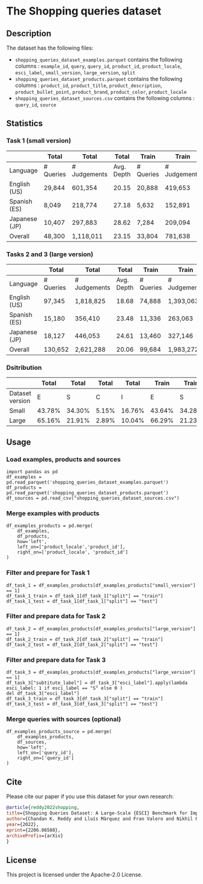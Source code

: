 # The Shopping queries dataset
## Description
The dataset has the following files:
- `shopping_queries_dataset_examples.parquet` contains the following columns : `example_id`, `query`, `query_id`, `product_id`, `product_locale`, `esci_label`, `small_version`, `large_version`, `split`
- `shopping_queries_dataset_products.parquet` contains the following columns : `product_id`, `product_title`, `product_description`, `product_bullet_point`, `product_brand`, `product_color`, `product_locale`
- `shopping_queries_dataset_sources.csv` contains the following columns : `query_id`, `source`

## Statistics
### Task 1 (small version)

|       | Total | Total | Total | Train | Train | Train | Test | Test | Test |
| ------------- | ---------- | ------------- | ---------- | ---------- | ------------- | ---------- | ---------- | ------------- | ---------- |
| Language      | \# Queries | \# Judgements | Avg. Depth | \# Queries | \# Judgements | Avg. Depth | \# Queries | \# Judgements | Avg. Depth |
| English (US)  | 29,844     | 601,354       | 20.15      | 20,888     | 419,653       | 20.09      | 8,956      | 181,701       | 20.29      |
| Spanish (ES)  | 8,049      | 218,774       | 27.18      | 5,632      | 152,891       | 27.15      | 2,417      | 65,883        | 27.26      |
| Japanese (JP) | 10,407     | 297,883       | 28.62      | 7,284      | 209,094       | 28.71      | 3,123      | 88,789        | 28.43      |
| Overall       | 48,300     | 1,118,011     | 23.15      | 33,804     | 781,638       | 23.12      | 14,496     | 336,373       | 23.20      |


### Tasks 2 and 3 (large version)
|       | Total | Total | Total | Train | Train | Train | Test | Test | Test |
| ------------- | ---------- | ------------- | ---------- | ---------- | ------------- | ---------- | ---------- | ------------- | ---------- |
| Language      | \# Queries | \# Judgements | Avg. Depth | \# Queries | \# Judgements | Avg. Depth | \# Queries | \# Judgements | Avg. Depth |
| English (US)  | 97,345     | 1,818,825     | 18.68      | 74,888     | 1,393,063     | 18.60      | 22,458     | 425,762       | 18.96      |
| Spanish (ES)  | 15,180     | 356,410       | 23.48      | 11,336     | 263,063       | 23.21      | 3,844      | 93,347        | 24.28      |
| Japanese (JP) | 18,127     | 446,053       | 24.61      | 13,460     | 327,146       | 24.31      | 4,667      | 118,907       | 25.48      |
| Overall       | 130,652    | 2,621,288     | 20.06      | 99,684     | 1,983,272     | 19.90      | 30,969     | 638,016       | 20.60      |

### Dsitribution
|  | Total      | Total      | Total     | Total      | Train      | Train      | Train     | Train      | Test      | Test      | Test     | Test      |
| --------------- | ------ | ------ | ----- | ------ | ------ | ------ | ----- | ------ | ------ | ------ | ----- | ------ |
| Dataset version | E      | S      | C     | I      | E      | S      | C     | I      | E      | S      | C     | I      |
| Small           | 43.78% | 34.30% | 5.15% | 16.76% | 43.64% | 34.28% | 5.19% | 16.89% | 44.11% | 34.36% | 5.06% | 16.47% |
| Large           | 65.16% | 21.91% | 2.89% | 10.04% | 66.29% | 21.23% | 2.76% | 9.72%  | 61.65% | 24.04% | 3.27% | 11.04% |


## Usage

### Load examples, products and sources

```
import pandas as pd
df_examples = pd.read_parquet('shopping_queries_dataset_examples.parquet')
df_products = pd.read_parquet('shopping_queries_dataset_products.parquet')
df_sources = pd.read_csv("shopping_queries_dataset_sources.csv")
```

### Merge examples with products
```
df_examples_products = pd.merge(
    df_examples,
    df_products,
    how='left',
    left_on=['product_locale','product_id'],
    right_on=['product_locale', 'product_id']
)
```
### Filter and prepare for Task 1

```
df_task_1 = df_examples_products[df_examples_products["small_version"] == 1]
df_task_1_train = df_task_1[df_task_1["split"] == "train"]
df_task_1_test = df_task_1[df_task_1["split"] == "test"]
```

### Filter and prepare data for Task 2
```
df_task_2 = df_examples_products[df_examples_products["large_version"] == 1]
df_task_2_train = df_task_2[df_task_2["split"] == "train"]
df_task_2_test = df_task_2[df_task_2["split"] == "test"]
```

### Filter and prepare data for Task 3
```
df_task_3 = df_examples_products[df_examples_products["large_version"] == 1]
df_task_3["subtitute_label"] = df_task_3["esci_label"].apply(lambda esci_label: 1 if esci_label == "S" else 0 )
del df_task_3["esci_label"]
df_task_3_train = df_task_3[df_task_3["split"] == "train"]
df_task_3_test = df_task_3[df_task_3["split"] == "test"]
```
    
### Merge queries with sources (optional)
```
df_examples_products_source = pd.merge(
    df_examples_products,
    df_sources,
    how='left',
    left_on=['query_id'],
    right_on=['query_id']
)
```

## Cite

Please cite our paper if you use this dataset for your own research:

```BibTeX
@article{reddy2022shopping,
title={Shopping Queries Dataset: A Large-Scale {ESCI} Benchmark for Improving Product Search},
author={Chandan K. Reddy and Lluís Màrquez and Fran Valero and Nikhil Rao and Hugo Zaragoza and Sambaran Bandyopadhyay and Arnab Biswas and Anlu Xing and Karthik Subbian},
year={2022},
eprint={2206.06588},
archivePrefix={arXiv}
}
```
## License

This project is licensed under the Apache-2.0 License.